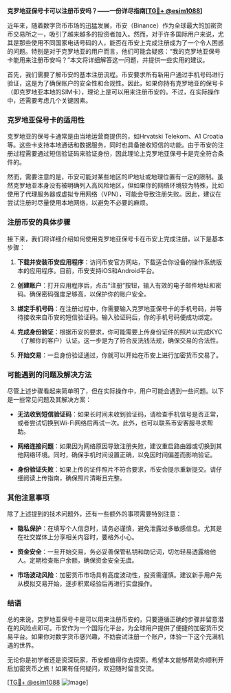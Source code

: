 **克罗地亚保号卡可以注册币安吗？——一份详尽指南[[TG💪+ @esim1088](https://t.me/s/esim1088)]**

近年来，随着数字货币市场的迅猛发展，币安（Binance）作为全球最大的加密货币交易所之一，吸引了越来越多的投资者加入。然而，对于许多国际用户来说，尤其是那些使用不同国家电话号码的人，能否在币安上完成注册成为了一个令人困惑的问题。特别是对于克罗地亚的用户而言，他们可能会疑惑：“我的克罗地亚保号卡能用来注册币安吗？”本文将详细解答这一问题，并提供一些实用的建议。

首先，我们需要了解币安的基本注册流程。币安要求所有新用户通过手机号码进行验证，这是为了确保账户的安全性和合规性。因此，如果你持有克罗地亚的保号卡（即克罗地亚本地的SIM卡），理论上是可以用来注册币安的。不过，在实际操作中，还需要考虑几个关键因素。

### 克罗地亚保号卡的适用性

克罗地亚的保号卡通常是由当地运营商提供的，如Hrvatski Telekom、A1 Croatia等。这些卡支持本地通话和数据服务，同时也具备接收短信的功能。由于币安的注册过程需要通过短信验证码来验证身份，因此理论上克罗地亚保号卡是完全符合条件的。

然而，需要注意的是，币安可能对某些地区的IP地址或地理位置有一定的限制。虽然克罗地亚本身没有被明确列入高风险地区，但如果你的网络环境较为特殊，比如使用了代理服务器或虚拟专用网络（VPN），可能会导致注册失败。因此，建议在尝试注册时尽量使用本地网络，以避免不必要的麻烦。

### 注册币安的具体步骤

接下来，我们将详细介绍如何使用克罗地亚保号卡在币安上完成注册。以下是基本步骤：

1. **下载并安装币安应用程序**：访问币安官方网站，下载适合你设备的操作系统版本的应用程序。目前，币安支持iOS和Android平台。
   
2. **创建账户**：打开应用程序后，点击“注册”按钮，输入有效的电子邮件地址和密码。确保密码强度足够高，以保护你的账户安全。

3. **绑定手机号码**：在注册过程中，你需要输入克罗地亚保号卡的手机号码，并等待接收来自币安的短信验证码。输入验证码后，你的手机号码便成功绑定。

4. **完成身份验证**：根据币安的要求，你可能需要上传身份证件的照片以完成KYC（了解你的客户）认证。这一步是为了符合反洗钱法规，确保交易的合法性。

5. **开始交易**：一旦身份验证通过，你就可以开始在币安上进行加密货币交易了。

### 可能遇到的问题及解决方法

尽管上述步骤看起来简单明了，但在实际操作中，用户可能会遇到一些问题。以下是一些常见问题及其解决方案：

- **无法收到短信验证码**：如果长时间未收到验证码，请检查手机信号是否正常，或者尝试切换到Wi-Fi网络后再试一次。此外，也可以联系币安客服寻求帮助。

- **网络连接问题**：如果因为网络原因导致注册失败，建议重启路由器或切换到其他网络环境。同时，确保手机时间设置正确，以免因时间偏差而影响验证。

- **身份验证失败**：如果上传的证件照片不符合要求，币安会提示重新提交。请仔细阅读上传指南，确保照片清晰且完整。

### 其他注意事项

除了上述提到的技术问题外，还有一些额外的事项需要特别注意：

- **隐私保护**：在填写个人信息时，请务必谨慎，避免泄露过多敏感信息。尤其是在社交媒体上分享相关内容时，要格外小心。

- **资金安全**：一旦开始交易，务必妥善保管私钥和助记词，切勿轻易透露给他人。定期检查账户余额，确保资金安全无虞。

- **市场波动风险**：加密货币市场具有高度波动性，投资需谨慎。建议新手用户先从模拟交易开始，逐步积累经验后再进行实盘操作。

### 结语

总的来说，克罗地亚保号卡是可以用来注册币安的，只要遵循正确的步骤并留意潜在的风险点即可。币安作为一个国际化平台，为全球用户提供了便捷的加密货币交易平台。如果你对数字货币感兴趣，不妨尝试注册一个账户，体验一下这个充满机遇的世界。

无论你是初学者还是资深玩家，币安都值得你去探索。希望本文能够帮助你顺利开启加密货币之旅！如果有任何疑问，欢迎随时留言交流。

[[TG💪+ @esim1088](https://t.me/s/esim1088) ![Image](https://i.postimg.cc/4NQfJmqS/Snipaste-2025-05-13-00-14-12.png)]